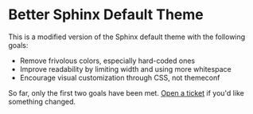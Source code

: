 Better Sphinx Default Theme
===========================

This is a modified version of the Sphinx default theme with the following
goals:

* Remove frivolous colors, especially hard-coded ones
* Improve readability by limiting width and using more whitespace
* Encourage visual customization through CSS, not themeconf

So far, only the first two goals have been met. [Open a ticket] if you'd like
something changed.

[Open a ticket]: https://github.com/irskep/better-sphinx-default-theme
